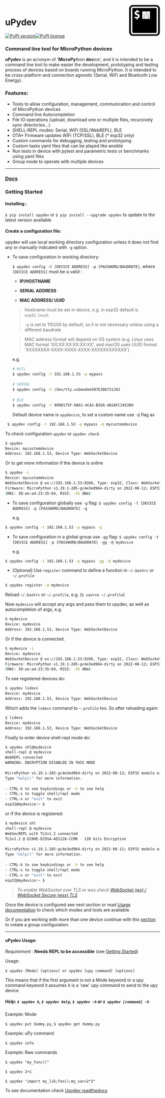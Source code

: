 <img align="right" width="100" height="100" src="https://raw.githubusercontent.com/Carglglz/upydev/master/uPydevlogo.png">

# uPydev

[![PyPI version](https://badge.fury.io/py/upydev.svg)](https://badge.fury.io/py/upydev)[![PyPI license](https://img.shields.io/pypi/l/ansicolortags.svg)](https://pypi.python.org/pypi/ansicolortags/)

### Command line tool for MicroPython devices

**uPydev** is an acronym of '**MicroPy**thon **dev**ice', and it is intended to be a command line tool to make easier the development, prototyping and testing process of devices based on boards running MicroPython. It is intended to be cross-platform and
connection agnostic (Serial, WiFi and Bluetooth Low Energy).

### Features:

* Tools to allow configuration, management, communication and control of MicroPython devices
* Command line Autocompletion
* File IO operations (upload, download one or multiple files, recursively sync directories...)
* SHELL-REPL modes: Serial, WiFi (SSL/WebREPL), BLE
* OTA\* Firmware updates WiFi (TCP/SSL), BLE  (\* esp32 only)
* Custom commands for debugging, testing and prototyping
* Custom tasks yaml files that can be played like ansible
* Run tests in device with pytest and parametric tests or benchmarks using yaml files
* Group mode to operate with multiple devices

------

### [Docs](https://upydev.readthedocs.io/en/latest/)

### Getting Started

#### Installing :

`$ pip install upydev` or ``$ pip install --upgrade upydev`` to update to the latest version available

#### Create a configuration file:

upydev will use local working directory configuration unless it does not find any or manually indicated with `-g` option.

- To save configuration in working directory:

  ``$ upydev config -t [DEVICE ADDRESS] -p [PASSWORD/BAUDRATE]``, where ``[DEVICE ADDRESS]`` must be a valid :

  * **IP/HOSTNAME**

  * **SERIAL ADDRESS**

  * **MAC ADDRESS/ UUID**

  > Hostname must be set in device, e.g. in esp32 default is ``esp32.local``
  >
  > ``-p`` is set to 115200 by default, so it is not necessary unless using a different baudrate

  > MAC address format will depend on OS system (e.g. Linux uses MAC format 'XX:XX:XX:XX:XX:XX', and macOS uses UUID format 'XXXXXXXX-XXXX-XXXX-XXXX-XXXXXXXXXXXX')

    e.g.

  ```bash
  # WiFi
  $ upydev config -t 192.168.1.53 -p mypass

  # SERIAL
  $ upydev config -t /dev/tty.usbmodem387E386731342

  # BLE
  $ upydev config -t 9998175F-9A91-4CA2-B5EA-482AFC3453B9
  ```

  Default device name is ``upydevice``, to set a custom name use ``-@`` flag as

```bash
 $ upydev config -t 192.168.1.53 -p mypass -@ mycustomdevice
```

  To check configuration ``upydev`` or ``upydev check``

```bash
$ upydev
Device: mycustomdevice
Address: 192.168.1.53, Device Type: WebSocketDevice
```

  Or to get more information if the device is online

```bash
$ upydev -i
Device: mycustomdevice
WebSocketDevice @ ws://192.168.1.53:8266, Type: esp32, Class: WebSocketDevice
Firmware: MicroPython v1.19.1-285-gc4e3ed964-dirty on 2022-08-12; ESP32 module with ESP32
(MAC: 30:ae:a4:23:35:64, RSSI: -45 dBm)
```

- To save configuration globally use ``-g`` flag: ``$ upydev config -t [DEVICE ADDRESS] -p [PASSWORD/BAUDRATE] -g``

  e.g.

```bash
$ upydev config -t 192.168.1.53 -p mypass -g
```

- To save configuration in a global group use ``-gg`` flag: ``$ upydev config -t [DEVICE ADDRESS] -p [PASSWORD/BAUDRATE] -gg -@ mydevice``

  e.g.

```bash
$ upydev config -t 192.168.1.53 -p mypass -gg -@ mydevice
```

- [Optional]
  Use `register` command to
  define a function in ``~/.bashrc`` or ``~/.profile``

```bash
$ upydev register -@ mydevice
```

Reload `~/.bashrc` or `~/.profile`,  e.g. (`$ source ~/.profile`)

Now ``mydevice`` will accept any args and pass them to upydev, as well as
autocompletion of args, e.g.

```bash
$ mydevice
Device: mydevice
Address: 192.168.1.53, Device Type: WebSocketDevice
```

Or if the device is connected.

```bash
$ mydevice -i
Device: mydevice
WebSocketDevice @ ws://192.168.1.53:8266, Type: esp32, Class: WebSocketDevice
Firmware: MicroPython v1.19.1-285-gc4e3ed964-dirty on 2022-08-12; ESP32 module with ESP32
(MAC: 30:ae:a4:23:35:64, RSSI: -45 dBm)
```

To see registered devices do:

```bash
$ upydev lsdevs
Device: mydevice
Address: 192.168.1.53, Device Type: WebSocketDevice
```

Which adds the `lsdevs`  command to `~.profile`  too. So after reloading  again:

```bash
$ lsdevs
Device: mydevice
Address: 192.168.1.53, Device Type: WebSocketDevice
```

Finally to enter device shell-repl mode do:

```bash
$ upydev shl@mydevice
shell-repl @ mydevice
WebREPL connected
WARNING: ENCRYPTION DISABLED IN THIS MODE

MicroPython v1.19.1-285-gc4e3ed964-dirty on 2022-08-12; ESP32 module with ESP32
Type "help()" for more information.

- CTRL-k to see keybindings or -h to see help
- CTRL-s to toggle shell/repl mode
- CTRL-x or "exit" to exit
esp32@mydevice:~ $
```

or if the device is registered:

```bash
$ mydevice shl
shell-repl @ mydevice
WebSecREPL with TLSv1.2 connected
TLSv1.2 @ ECDHE-ECDSA-AES128-CCM8 - 128 bits Encryption

MicroPython v1.19.1-285-gc4e3ed964-dirty on 2022-08-12; ESP32 module with ESP32
Type "help()" for more information.

- CTRL-k to see keybindings or -h to see help
- CTRL-s to toggle shell/repl mode
- CTRL-x or "exit" to exit
esp32@mydevice:~ $
```

> *To enable WebSocket over TLS or wss check [WebSocket (ws) / WebSocket Secure (wss) TLS ](https://upydev.readthedocs.io/en/latest/sslwebshellrepl.html)*

Once the device is configured see next section or read  [Usage documentation](https://upydev.readthedocs.io/en/latest/usage.html) to check which modes and tools are available.

Or if you are working with more than one device continue with this [section](https://upydev.readthedocs.io/en/latest/gettingstarted.html#create-a-group-file) to create a group configuration.

------

#### uPydev Usage:

*Requirement* : **Needs REPL to be accessible** (see [Getting Started](https://upydev.readthedocs.io/en/latest/gettingstarted.html))

Usage:

`$ upydev [Mode] [options] or upydev [upy command] [options]`

This means that if the first argument is not a Mode keyword or a
upy command keyword it assumes it is a 'raw' upy command to send to the upy device

##### Help: `$ upydev h`, `$ upydev help`, `$ upydev -h` or `$ upydev [command] -h`

Example: Mode

`$ upydev put dummy.py`, `$ upydev get dummy.py`

Example: uPy command

`$ upydev info`

Example: Raw commands

`$ upydev "my_func()"`

`$ upydev 2+1`

`$ upydev "import my_lib;foo();my_var=2*3"`

To see documentation check [Upydev readthedocs](https://upydev.readthedocs.io/en/latest/)
